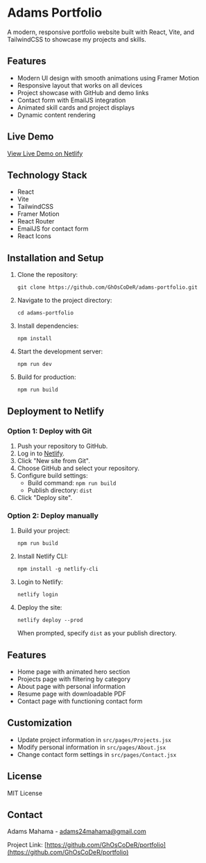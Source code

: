 # Adams Portfolio

A modern, responsive portfolio website built with React, Vite, and TailwindCSS to showcase my projects and skills.

## Features

- Modern UI design with smooth animations using Framer Motion
- Responsive layout that works on all devices
- Project showcase with GitHub and demo links
- Contact form with EmailJS integration
- Animated skill cards and project displays
- Dynamic content rendering

## Live Demo

[View Live Demo on Netlify](https://adams-portfolio.netlify.app)

## Technology Stack

- React
- Vite
- TailwindCSS
- Framer Motion
- React Router
- EmailJS for contact form
- React Icons

## Installation and Setup

1. Clone the repository:
   ```
   git clone https://github.com/GhOsCoDeR/adams-portfolio.git
   ```

2. Navigate to the project directory:
   ```
   cd adams-portfolio
   ```

3. Install dependencies:
   ```
   npm install
   ```

4. Start the development server:
   ```
   npm run dev
   ```

5. Build for production:
   ```
   npm run build
   ```

## Deployment to Netlify

### Option 1: Deploy with Git

1. Push your repository to GitHub.
2. Log in to [Netlify](https://www.netlify.com/).
3. Click "New site from Git".
4. Choose GitHub and select your repository.
5. Configure build settings:
   - Build command: `npm run build`
   - Publish directory: `dist`
6. Click "Deploy site".

### Option 2: Deploy manually

1. Build your project:
   ```
   npm run build
   ```

2. Install Netlify CLI:
   ```
   npm install -g netlify-cli
   ```

3. Login to Netlify:
   ```
   netlify login
   ```

4. Deploy the site:
   ```
   netlify deploy --prod
   ```
   
   When prompted, specify `dist` as your publish directory.

## Features

- Home page with animated hero section
- Projects page with filtering by category
- About page with personal information
- Resume page with downloadable PDF
- Contact page with functioning contact form

## Customization

- Update project information in `src/pages/Projects.jsx`
- Modify personal information in `src/pages/About.jsx`
- Change contact form settings in `src/pages/Contact.jsx`

## License

MIT License

## Contact

Adams Mahama - adams24mahama@gmail.com

Project Link: [https://github.com/GhOsCoDeR/portfolio](https://github.com/GhOsCoDeR/portfolio) 